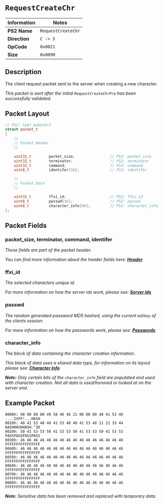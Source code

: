 # `RequestCreateChr`

| Information               | Notes |
|---                        |---    |
| **PS2 Name**              | `RequestCreateChr` |
| **Direction**             | `C -> S` |
| **OpCode**                | `0x0021` |
| **Size**                  | `0x0090` |

## Description

The client request packet sent to the server when creating a new character.

_This packet is sent after the initial `RequestCreateChrPre` has been successfully validated._

## Packet Layout

```cpp
// PS2: lpkt_makechr2
struct packet_t
{
    //
    // Packet Header
    //

    uint32_t        packet_size;                // PS2: packet_size
    uint32_t        terminator;                 // PS2: terminator
    uint32_t        command;                    // PS2: command
    uint8_t         identifer[16];              // PS2: identifer

    //
    // Packet Data
    //

    uint32_t        ffxi_id;                    // PS2: ffxi_id
    uint8_t         passwd[16];                 // PS2: passwd
    uint8_t         character_info[96];         // PS2: character_info
};
```

## Packet Fields

### packet_size, terminator, command, identifer

_These fields are part of the packet header._

_You can find more information about the header fields here: [**Header**](/packets/lobby/Header.md)_

### ffxi_id

_The selected characters unique id._

_For more information on how the server ids work, please see: [**Server Ids**](/packets/lobby/Notes.md#server-ids)_

### passwd

_The random generated password MD5 hashed, using the current `md5key` of the clients session._

_For more information on how the passwords work, please see: [**Passwords**](/packets/lobby/Notes.md#passwords)_

### character_info

_The block of data containing the character creation information._

_This block of data uses a shared data type, for information on its layout please see: [**Character Info**](/packets/lobby/CharacterInfo.md)_

_**Note:** Only certain bits of the `character_info` field are populated and used with character creation. Not all data is used/honored or looked at on the server end._

## Example Packet

```
0000h: 90 00 00 00 49 58 46 46 21 00 00 00 48 41 53 48  ....IXFF!...HASH
0010h: 48 41 53 48 48 41 53 48 48 41 53 48 11 22 33 44  HASHHASHHASH."3D
0020h: 50 41 53 53 50 41 53 53 50 41 53 53 50 41 53 53  PASSPASSPASSPASS
0030h: 46 46 46 46 46 46 46 46 46 46 46 46 46 46 46 46  FFFFFFFFFFFFFFFF
0040h: 46 46 46 46 46 46 46 46 46 46 46 46 46 46 46 46  FFFFFFFFFFFFFFFF
0050h: 46 46 46 46 46 46 46 46 46 46 46 46 46 46 46 46  FFFFFFFFFFFFFFFF
0060h: 46 46 46 46 46 46 46 46 46 46 46 46 46 46 46 46  FFFFFFFFFFFFFFFF
0070h: 46 46 46 46 46 46 46 46 46 46 46 46 46 46 46 46  FFFFFFFFFFFFFFFF
0080h: 46 46 46 46 46 46 46 46 46 46 46 46 46 46 46 46  FFFFFFFFFFFFFFFF
```

_**Note:** Sensitive data has been removed and replaced with temporary data._
